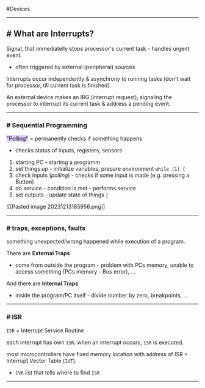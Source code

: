 #Devices 

---
## # What are Interrupts?

Signal, that immediatelly stops processor's current task - handles urgent event.
- often triggered by external (peripheral) sources

Interrupts occur independently & asynchrony to running tasks (don't wait for processor, till current task is finished).

An external device makes an IRG (interrupt request), signaling the processor to interrupt its current task & address a pending event.

---
### # Sequential Programming

<mark style="background: #D2B3FFA6;">"Polling"</mark> = permanently checks if something happens
- checks status of inputs, registers, sensors

1. starting PC - starting a programm
2. set things up - initialize variables, prepare environment
`while (1) {`
3. check inputs (_polling_) - checks if some input is made (e.g. pressing a Button)
4. do service - condition is met - performs service
5. set outputs - update state of things
`}`

![[Pasted image 20231213185956.png]]

---
### # traps, exceptions, faults

something unexpected/wrong happened while execution of a program.

There are **External Traps**
- come from outside the program - problem with PCs memory, unable to access something (PCs memory - Bus error), ...

And there are **Internal Traps**
- inside the program/PC itself - divide number by zero, breakpoints, ...
---
### # ISR

`ISR` = Interrupt Service Routine

each interrupt has own `ISR`. 
when an interrupt occurs, `ISR` is executed.

most microcontrollers have fixed memory location with address of ISR = Interrupt Vector Table (`IVT`).
- `IVR` list that tells where to find `ISR`
---

